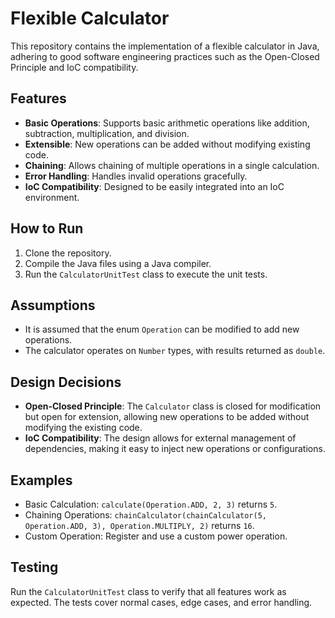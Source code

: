 # Flexible Calculator

This repository contains the implementation of a flexible calculator in Java, adhering to good software engineering practices such as the Open-Closed Principle and IoC compatibility.

## Features

- **Basic Operations**: Supports basic arithmetic operations like addition, subtraction, multiplication, and division.
- **Extensible**: New operations can be added without modifying existing code.
- **Chaining**: Allows chaining of multiple operations in a single calculation.
- **Error Handling**: Handles invalid operations gracefully.
- **IoC Compatibility**: Designed to be easily integrated into an IoC environment.

## How to Run

1. Clone the repository.
2. Compile the Java files using a Java compiler.
3. Run the `CalculatorUnitTest` class to execute the unit tests.

## Assumptions

- It is assumed that the enum `Operation` can be modified to add new operations.
- The calculator operates on `Number` types, with results returned as `double`.

## Design Decisions

- **Open-Closed Principle**: The `Calculator` class is closed for modification but open for extension, allowing new operations to be added without modifying the existing code.
- **IoC Compatibility**: The design allows for external management of dependencies, making it easy to inject new operations or configurations.

## Examples

- Basic Calculation: `calculate(Operation.ADD, 2, 3)` returns `5`.
- Chaining Operations: `chainCalculator(chainCalculator(5, Operation.ADD, 3), Operation.MULTIPLY, 2)` returns `16`.
- Custom Operation: Register and use a custom power operation.

## Testing

Run the `CalculatorUnitTest` class to verify that all features work as expected. The tests cover normal cases, edge cases, and error handling.

